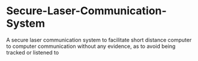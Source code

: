 # Secure-Laser-Communication-System
A secure laser communication system to facilitate short distance computer to computer communication without any evidence, as to avoid being tracked or listened to
